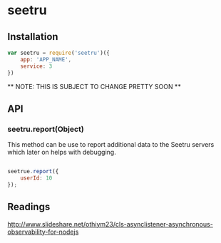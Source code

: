 # seetru

## Installation

```javascript
var seetru = require('seetru')({
    app: 'APP_NAME',
    service: 3
})
```

** NOTE: THIS IS SUBJECT TO CHANGE PRETTY SOON **

## API

### seetru.report(Object)

This method can be use to report additional data to the Seetru servers which later on helps with debugging.

```javascript

seetrue.report({
    userId: 10
});
```

## Readings

http://www.slideshare.net/othiym23/cls-asynclistener-asynchronous-observability-for-nodejs
